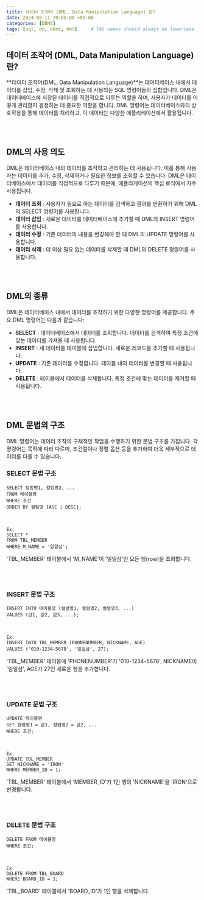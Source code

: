 ```yaml
---
title: 데이터 조작어 (DML, Data Manipulation Language) 란?
date: 2024-08-11 20:05:00 +09:00
categories: [DBMS]
tags: [sql, db, dbms, dml]     # TAG names should always be lowercase
---
```


## 데이터 조작어 (DML, Data Manipulation Language)란?
**데이터 조작어(DML, Data Manipulation Language)**는 데이터베이스 내에서 데이터를 삽입, 수정, 삭제 및 조회하는 데 사용되는 SQL 명령어들의 집합입니다. DML은 데이터베이스에 저장된 데이터를 직접적으로 다루는 역할을 하며, 사용자가 데이터를 어떻게 관리할지 결정하는 데 중요한 역할을 합니다. DML 명령어는 데이터베이스와의 상호작용을 통해 데이터를 처리하고, 이 데이터는 다양한 애플리케이션에서 활용됩니다.

<br>
<br>

## DML의 사용 의도
DML은 데이터베이스 내의 데이터를 조작하고 관리하는 데 사용됩니다. 이를 통해 사용자는 데이터를 추가, 수정, 삭제하거나 필요한 정보를 조회할 수 있습니다. DML은 데이터베이스에서 데이터를 직접적으로 다루기 때문에, 애플리케이션의 핵심 로직에서 자주 사용됩니다.

- **데이터 조회** : 사용자가 필요로 하는 데이터를 검색하고 결과를 반환하기 위해 DML의 SELECT 명령어를 사용합니다.
- **데이터 삽입** : 새로운 데이터를 데이터베이스에 추가할 때 DML의 INSERT 명령어를 사용합니다.
- **데이터 수정** : 기존 데이터의 내용을 변경해야 할 때 DML의 UPDATE 명령어를 사용합니다.
- **데이터 삭제** : 더 이상 필요 없는 데이터를 삭제할 때 DML의 DELETE 명령어를 사용합니다.

<br>
<br>

## DML의 종류
DML은 데이터베이스 내에서 데이터를 조작하기 위한 다양한 명령어를 제공합니다. 주요 DML 명령어는 다음과 같습니다:

- **SELECT** : 데이터베이스에서 데이터를 조회합니다. 데이터를 검색하여 특정 조건에 맞는 데이터를 가져올 때 사용됩니다.
- **INSERT** : 새 데이터를 테이블에 삽입합니다. 새로운 레코드를 추가할 때 사용됩니다.
- **UPDATE** : 기존 데이터를 수정합니다. 테이블 내의 데이터를 변경할 때 사용됩니다.
- **DELETE** : 테이블에서 데이터를 삭제합니다. 특정 조건에 맞는 데이터를 제거할 때 사용됩니다.

<br>
<br>

## DML 문법의 구조
DML 명령어는 데이터 조작의 구체적인 작업을 수행하기 위한 문법 구조를 가집니다. 각 명령어는 목적에 따라 다르며, 조건절이나 정렬 옵션 등을 추가하여 더욱 세부적으로 데이터를 다룰 수 있습니다.


### SELECT 문법 구조

```
SELECT 컬럼명1, 컬럼명2, ...
FROM 테이블명
WHERE 조건
ORDER BY 컬럼명 [ASC | DESC];
```

<br>

```
Ex.
SELECT * 
FROM TBL_MEMBER
WHERE M_NAME = '일일삼';
```

'TBL_MEMBER' 테이블에서 'M_NAME'이 '일일삼'인 모든 행(row)을 조회합니다.

<br>
<br>

### INSERT 문법 구조

```
INSERT INTO 테이블명 (컬럼명1, 컬럼명2, 컬럼명3, ...)
VALUES (값1, 값2, 값3, ...);
```

<br>

```
Ex.
INSERT INTO TBL_MEMBER (PHONENUMBER, NICKNAME, AGE)
VALUES ('010-1234-5678', '일일삼', 27);
```

'TBL_MEMBER' 테이블에 'PHONENUMBER'가 '010-1234-5678', NICKNAME이 '일일삼', AGE가 27인 새로운 행을 추가합니다.

<br>
<br>

### UPDATE 문법 구조

```
UPDATE 테이블명
SET 컬럼명1 = 값1, 컬럼명2 = 값2, ...
WHERE 조건;
```

<br>

```
Ex.
UPDATE TBL_MEMBER
SET NICKNAME = 'IRON'
WHERE MEMBER_ID = 1;
```

'TBL_MEMBER' 테이블에서 'MEMBER_ID'가 1인 행의 'NICKNAME'을 'IRON'으로 변경합니다.

<br>
<br>

### DELETE 문법 구조

```
DELETE FROM 테이블명
WHERE 조건;
```

<br>

```
Ex.
DELETE FROM TBL_BOARD
WHERE BOARD_ID = 1;
```

'TBL_BOARD' 테이블에서 'BOARD_ID'가 1인 행을 삭제합니다.
